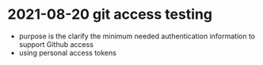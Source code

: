 # 2021-08-20 git access testing

- purpose is the clarify the minimum needed authentication information
  to support Github access
- using personal access tokens

